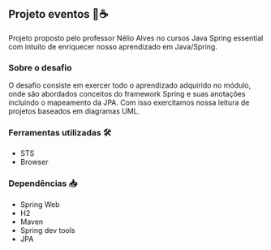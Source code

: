 ## Projeto eventos 🍃☕

Projeto proposto pelo professor Nélio Alves no cursos Java Spring 
essential com intuito de enriquecer nosso aprendizado em Java/Spring.

### Sobre o desafio

O desafio consiste em exercer todo o aprendizado adquirido no módulo, 
onde são abordados conceitos do framework Spring e suas anotações 
incluindo o mapeamento da JPA. Com isso exercitamos nossa leitura de projetos
baseados em diagramas UML.

### Ferramentas utilizadas 🛠️

  * STS
  * Browser

### Dependências 📥

  * Spring Web
  * H2
  * Maven
  * Spring dev tools
  * JPA


